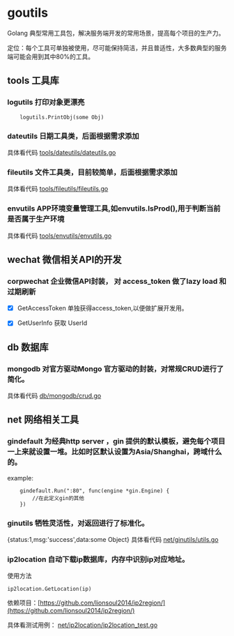 # goutils

Golang 典型常用工具包，解决服务端开发的常用场景，提高每个项目的生产力。
 
定位：每个工具可单独被使用，尽可能保持简洁，并且普适性，大多数典型的服务端可能会用到其中80%的工具。


## tools 工具库 
### logutils 打印对象更漂亮
```
    logutils.PrintObj(some Obj)
```

### dateutils 日期工具类，后面根据需求添加
具体看代码 [tools/dateutils/dateutils.go](tools/dateutils/dateutils.go)

### fileutils 文件工具类，目前较简单，后面根据需求添加
具体看代码 [tools/fileutils/fileutils.go](tools/fileutils/fileutils.go)


### envutils APP环境变量管理工具,如envutils.IsProd(),用于判断当前是否属于生产环境
具体看代码 [tools/envutils/envutils.go](tools/envutils/envutils.go)


## wechat 微信相关API的开发
### corpwechat 企业微信API封装， 对 access_token 做了lazy load 和过期刷新
- [x] GetAccessToken 单独获得access_token,以便做扩展开发用。
- [x] GetUserInfo 获取 UserId




## db 数据库
### mongodb 对官方驱动Mongo 官方驱动的封装，对常规CRUD进行了简化。
具体看代码 [db/mongodb/crud.go](db/mongodb/curd.go)

 
 
## net 网络相关工具
### gindefault 为经典http server ，gin 提供的默认模板，避免每个项目一上来就设置一堆。比如时区默认设置为Asia/Shanghai，跨域什么的。

example:
```
    gindefault.Run(":80", func(engine *gin.Engine) {
        //在此定义gin的其他
    })
```
### ginutils 牺牲灵活性，对返回进行了标准化。
{status:1,msg:'success',data:some Object}
具体看代码 [net/ginutils/utils.go](net/ginutils/utils.go)


### ip2location 自动下载ip数据库，内存中识别ip对应地址。
使用方法 

```
ip2location.GetLocation(ip)
```

依赖项目：[https://github.com/lionsoul2014/ip2region/](https://github.com/lionsoul2014/ip2region/)

具体看测试用例： [net/ip2location/ip2location_test.go](net/ip2location/ip2location_test.go)
